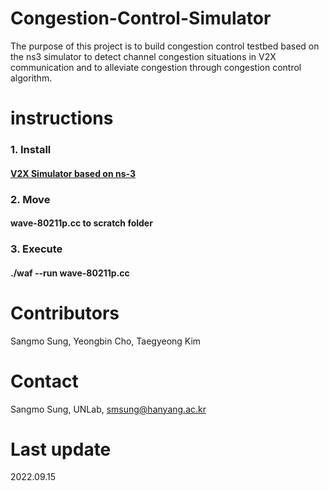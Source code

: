 # Congestion-Control-Simulator

The purpose of this project is to build congestion control testbed based on the ns3 simulator to detect channel congestion situations in V2X communication and to alleviate congestion through congestion control algorithm.

# instructions

### 1. Install

#### [V2X Simulator based on ns-3](https://github.com/sangmosung/path-loss_simulator)

### 2. Move  

#### wave-80211p.cc to scratch folder

### 3. Execute

#### ./waf --run wave-80211p.cc


# Contributors

Sangmo Sung, Yeongbin Cho, Taegyeong Kim 

# Contact

Sangmo Sung, UNLab, smsung@hanyang.ac.kr

# Last update

2022.09.15

